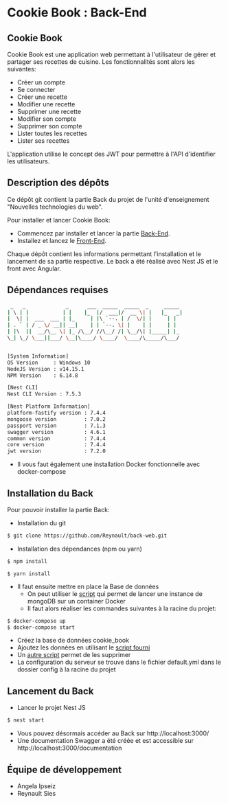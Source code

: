 # Cookie Book : Back-End

## Cookie Book

Cookie Book est une application web permettant à l'utilisateur de gérer et partager ses
recettes de cuisine. Les fonctionnalités sont alors les suivantes:

- Créer un compte
- Se connecter
- Créer une recette
- Modifier une recette
- Supprimer une recette
- Modifier son compte
- Supprimer son compte
- Lister toutes les recettes
- Lister ses recettes

L'application utilise le concept des JWT pour permettre à l'API d'identifier les
utilisateurs.

## Description des dépôts

Ce dépôt git contient la partie Back du projet de l'unité d'enseignement 
"Nouvelles technologies du web".

Pour installer et lancer Cookie Book:
- Commencez par installer et lancer la partie [Back-End](https://github.com/Reynault/back-web).
- Installez et lancez le [Front-End](https://github.com/Reynault/front-web).

Chaque dépôt contient les informations permettant l'installation et le lancement de 
sa partie respective. Le back a été réalisé avec Nest JS et le front avec Angular.


## Dépendances requises

```bash
 _   _             _      ___  _____  _____  _     _____
| \ | |           | |    |_  |/  ___|/  __ \| |   |_   _|
|  \| |  ___  ___ | |_     | |\ `--. | /  \/| |     | |
| . ` | / _ \/ __|| __|    | | `--. \| |    | |     | |
| |\  ||  __/\__ \| |_ /\__/ //\__/ /| \__/\| |_____| |_
\_| \_/ \___||___/ \__|\____/ \____/  \____/\_____/\___/


[System Information]
OS Version     : Windows 10
NodeJS Version : v14.15.1
NPM Version    : 6.14.8

[Nest CLI]
Nest CLI Version : 7.5.3

[Nest Platform Information]
platform-fastify version : 7.4.4
mongoose version         : 7.0.2
passport version         : 7.1.3
swagger version          : 4.6.1
common version           : 7.4.4
core version             : 7.4.4
jwt version              : 7.2.0
```

- Il vous faut également une installation Docker fonctionnelle avec docker-compose

## Installation du Back

Pour pouvoir installer la partie Back:

- Installation du git
```bash
$ git clone https://github.com/Reynault/back-web.git
```

- Installation des dépendances (npm ou yarn)
```bash
$ npm install
```
```
$ yarn install
```

- Il faut ensuite mettre en place la Base de données
    - On peut utiliser le [script](https://github.com/Reynault/back-web/blob/master/docker-compose.yml)
    qui permet de lancer une instance de mongoDB sur un container Docker
    - Il faut alors réaliser les commandes suivantes à la racine du projet:
```bash
$ docker-compose up
$ docker-compose start
```

- Créez la base de données cookie_book
- Ajoutez les données en utilisant le [script fourni](https://github.com/Reynault/back-web/blob/master/scripts/init.mongo.js)
- Un [autre script](https://github.com/Reynault/back-web/blob/master/scripts/drop.mongo.js) permet de les supprimer
- La configuration du serveur se trouve dans le fichier default.yml dans le dossier config à la racine du projet

## Lancement du Back

- Lancer le projet Nest JS
```bash
$ nest start
```

- Vous pouvez désormais accéder au Back sur http://localhost:3000/ 
- Une documentation Swagger a été créée et est accessible sur http://localhost:3000/documentation

## Équipe de développement

- Angela Ipseiz
- Reynault Sies
